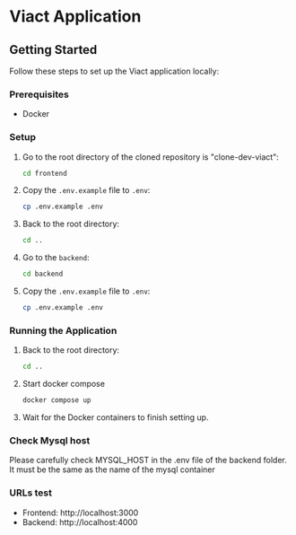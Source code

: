 # Viact Application

## Getting Started

Follow these steps to set up the Viact application locally:

### Prerequisites

- Docker

### Setup

1. Go to the root directory of the cloned repository is "clone-dev-viact":

   ```bash
   cd frontend
   ```

2. Copy the `.env.example` file to `.env`:

   ```bash
   cp .env.example .env
   ```

3. Back to the root directory:
   ```bash
   cd ..
   ```

4. Go to the `backend`:
   ```bash
   cd backend
   ```

5. Copy the `.env.example` file to `.env`:

   ```bash
   cp .env.example .env
   ```

### Running the Application

1. Back to the root directory:

   ```bash
   cd ..
   ```

2. Start docker compose

   ```bash
   docker compose up
   ```

3. Wait for the Docker containers to finish setting up.

### Check Mysql host
Please carefully check MYSQL_HOST in the .env file of the backend folder. It must be the same as the name of the mysql container

### URLs test

- Frontend: http://localhost:3000
- Backend: http://localhost:4000